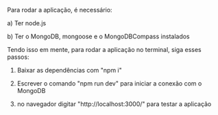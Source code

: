 Para rodar a aplicação, é necessário:

a) Ter node.js

b) Ter o MongoDB, mongoose e o MongoDBCompass instalados

Tendo isso em mente, para rodar a aplicação no terminal, siga esses passos:

1. Baixar as dependências com "npm i"

2. Escrever o comando "npm run dev" para iniciar a conexão com o MongoDB

3. no navegador digitar "http://localhost:3000/" para testar a aplicação 
